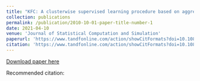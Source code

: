 ```yaml
---
title: "KFC: A clusterwise supervised learning procedure based on aggregation of distances"
collection: publications
permalink: /publication/2010-10-01-paper-title-number-1
date: 2021-04-10
venue: 'Journal of Statistical Computation and Simulation'
paperurl: 'https://www.tandfonline.com/action/showCitFormats?doi=10.1080%2F00949655.2021.1891539&area=0000000000000001'
citation: 'https://www.tandfonline.com/action/showCitFormats?doi=10.1080%2F00949655.2021.1891539&area=0000000000000001'
---
```


[Download paper here](https://www.tandfonline.com/eprint/YKGS8GTKDBKYFXEGFWSB/full?target=10.1080/00949655.2021.1891539)

Recommended citation:[](https://www.tandfonline.com/action/showCitFormats?doi=10.1080%2F00949655.2021.1891539&area=0000000000000001)
